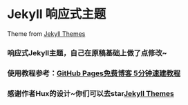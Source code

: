 # Jekyll 响应式主题
Theme from [Jekyll Themes][1]

### 响应式Jekyll主题，自己在原稿基础上做了点修改~

### 使用教程参考：[GitHub Pages免费博客 5分钟速建教程][2]

### 感谢作者Hux的设计~你们可以去star[Jekyll Themes][1]


  [1]: https://github.com/Huxpro/huxpro.github.io
  [2]: https://www.flyzy2005.cn/build-page/build-github-pages-in-5-mins